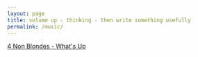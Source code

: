 ```yaml
---
layout: page
title: volume up - thinking - then write something usefully
permalink: /music/
---
```


[4 Non Blondes - What's Up](https://www.youtube.com/watch?v=6NXnxTNIWkc)